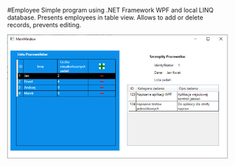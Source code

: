 #Employee
Simple program using .NET Framework WPF and local LINQ database.
Presents employees in table view. Allows to add or delete records, prevents editing.

![Screenshot](Readme.png)